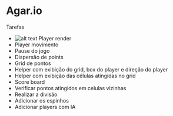 # Agar.io

Tarefas

- ![alt text](https://consultoriacontatto.com.br/wp-content/uploads/2019/05/604a0cadf94914c7ee6c6e552e9b4487-curved-check-mark-circle-icon-by-vexels.png "ok") Player render
- Player movimento
- Pause do jogo
- Dispersão de points
- Grid de pontos
- Helper com exibição do grid, box do player e direção do player
- Helper com exibição das células atingidas no grid
- Score board
- Verificar pontos atingidos em celulas vizinhas
- Realizar a divisão
- Adicionar os espinhos
- Adicionar players com IA
